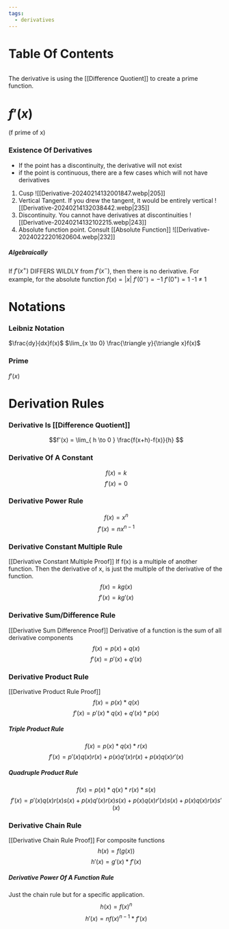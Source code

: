 ```yaml
---
tags:
  - derivatives
---
```

# Table Of Contents
```table-of-contents
```
The derivative is using the [[Difference Quotient]] to create a prime function.
# $f'(x)$
(f prime of x)
### Existence Of Derivatives
- If the point has a discontinuity, the derivative will not exist
- if the point is continuous, there are a few cases which will not have derivatives
1. Cusp
![[Derivative-20240214132001847.webp|205]]
2. Vertical Tangent. If you drew the tangent, it would be entirely vertical
![[Derivative-20240214132038442.webp|235]]
3. Discontinuity. You cannot have derivatives at discontinuities
![[Derivative-20240214132102215.webp|243]]
4. Absolute function point. Consult [[Absolute Function]]
![[Derivative-20240222201620604.webp|232]]
##### Algebraically
If $f'(x^+)$ DIFFERS WILDLY from $f'(x^-)$, then there is no derivative.
For example, for the absolute function $f(x)=|x|$
$f'(0^-)=-1$
$f'(0^+)=1$
-1 $\neq$ 1

# Notations
### Leibniz Notation
$\frac{dy}{dx}f(x)$
$\lim_{x \to 0} \frac{\triangle y}{\triangle x}f(x)$
### Prime
$f'(x)$

# Derivation Rules
### Derivative Is [[Difference Quotient]]
$$f'(x) = \lim_{ h \to 0 } \frac{f(x+h)-f(x)}{h} $$
### Derivative Of A Constant
$$f(x) = k$$
$$f'(x)=0$$
### Derivative Power Rule
$$f(x) = x^{n}$$
$$f'(x)=nx^{n-1}$$
### Derivative Constant Multiple Rule
[[Derivative Constant Multiple Proof]]
If f(x) is a multiple of another function.
Then the derivative of x, is just the multiple of the derivative of the function.
$$f(x)=kg(x)$$
$$f'(x)=kg'(x)$$
### Derivative Sum/Difference Rule
[[Derivative Sum Difference Proof]]
Derivative of a function is the sum of all derivative components
$$f(x) = p(x) + q(x)$$
$$f'(x) = p'(x) + q'(x)$$
### Derivative Product Rule
[[Derivative Product Rule Proof]]
$$f(x) = p(x) * q(x)$$
$$f'(x) = p'(x) * q(x) + q'(x)*p(x)$$
##### Triple Product Rule
$$f(x) = p(x) * q(x) * r(x)$$
$$f'(x) = p'(x)q(x)r(x) + p(x)q'(x)r(x)+p(x)q(x)r'(x)$$
##### Quadruple Product Rule
$$f(x) = p(x) * q(x) * r(x) * s(x)$$
$$f'(x) = p'(x)q(x)r(x)s(x) + p(x)q'(x)r(x)s(x)+p(x)q(x)r'(x)s(x)+p(x)q(x)r(x)s'(x)$$
### Derivative Chain Rule
[[Derivative Chain Rule Proof]]
For composite functions
$$h(x) = f(g(x))$$
$$h'(x) = g'(x) * f'(x)$$
##### Derivative Power Of A Function Rule
Just the chain rule but for a specific application.
$$h(x)=f(x)^n$$
$$h'(x)=nf(x)^{n-1}*f'(x)$$

